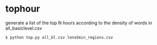 # tophour

generate a list of the top N hours according to the density of words in all_basiclevel.csv

```
$ python top.py all_bl.csv lena5min_regions.csv
```

